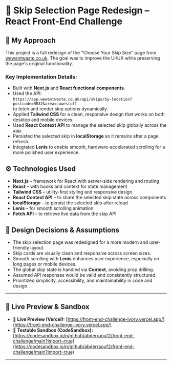 # 🌿 Skip Selection Page Redesign – React Front-End Challenge

## 🧠 My Approach

This project is a full redesign of the "Choose Your Skip Size" page from [wewantwaste.co.uk](https://wewantwaste.co.uk). The goal was to improve the UI/UX while preserving the page's original functionality.

### Key Implementation Details:

- Built with **Next.js** and **React functional components**.
- Used the API:  
  `https://app.wewantwaste.co.uk/api/skips/by-location?postcode=NR32&area=Lowestoft`  
  to fetch and render skip options dynamically.
- Applied **Tailwind CSS** for a clean, responsive design that works on both desktop and mobile devices.
- Used **React Context API** to manage the selected skip globally across the app.
- Persisted the selected skip in **localStorage** so it remains after a page refresh.
- Integrated **Lenis** to enable smooth, hardware-accelerated scrolling for a more polished user experience.

## ⚙️ Technologies Used

- **Next.js** – framework for React with server-side rendering and routing
- **React** – with hooks and context for state management
- **Tailwind CSS** – utility-first styling and responsive design
- **React Context API** – to share the selected skip state across components
- **localStorage** – to persist the selected skip after reload
- **Lenis** – for smooth scrolling animation
- **Fetch API** – to retrieve live data from the skip API

## 🎨 Design Decisions & Assumptions

- The skip selection page was redesigned for a more modern and user-friendly layout.
- Skip cards are visually clean and responsive across screen sizes.
- Smooth scrolling with **Lenis** enhances user experience, especially on long pages or mobile devices.
- The global skip state is handled via **Context**, avoiding prop drilling.
- Assumed API responses would be valid and consistently structured.
- Prioritized simplicity, accessibility, and maintainability in code and design.

---

## 🔗 Live Preview & Sandbox

- 🚀 **Live Preview (Vercel):** [https://front-end-challenge-ivory.vercel.app/](https://front-end-challenge-ivory.vercel.app/)
- 🧪 **Testable Sandbox (CodeSandbox):** [https://codesandbox.io/p/github/abderraouf2/front-end-challenge/main?import=true](https://codesandbox.io/p/github/abderraouf2/front-end-challenge/main?import=true)


----
